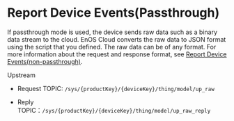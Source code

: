 # Report Device Events​ (Passthrough)

If passthrough mode is used, the device sends raw data such as a binary data stream to the cloud. EnOS Cloud converts the raw data to JSON format using the script that you defined. The raw data can be of any format. For more information about the request and response format, see [Report Device Events​ (non-passthrough)](report_event_nopass).

Upstream

- Request TOPIC: `/sys/{productKey}/{deviceKey}/thing/model/up_raw`

- Reply TOPIC：`/sys/{productKey}/{deviceKey}/thing/model/up_raw_reply`

